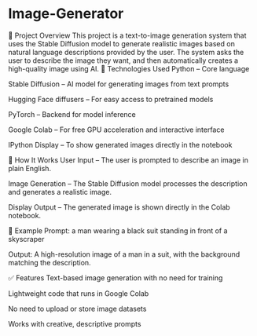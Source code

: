 # Image-Generator
📌 Project Overview This project is a text-to-image generation system that uses the Stable Diffusion model to generate realistic images based on natural language descriptions provided by the user. The system asks the user to describe the image they want, and then automatically creates a high-quality image using AI.
🔧 Technologies Used
Python – Core language

Stable Diffusion – AI model for generating images from text prompts

Hugging Face diffusers – For easy access to pretrained models

PyTorch – Backend for model inference

Google Colab – For free GPU acceleration and interactive interface

IPython Display – To show generated images directly in the notebook

🚀 How It Works
User Input – The user is prompted to describe an image in plain English.

Image Generation – The Stable Diffusion model processes the description and generates a realistic image.

Display Output – The generated image is shown directly in the Colab notebook.

🧪 Example
Prompt:
a man wearing a black suit standing in front of a skyscraper

Output:
A high-resolution image of a man in a suit, with the background matching the description.

✅ Features
Text-based image generation with no need for training

Lightweight code that runs in Google Colab

No need to upload or store image datasets

Works with creative, descriptive prompts

